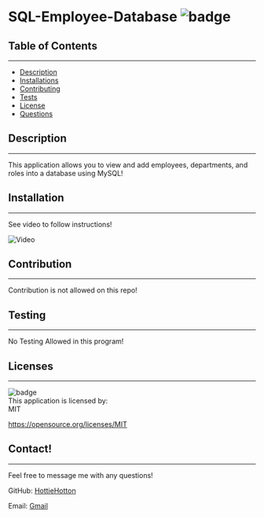 # SQL-Employee-Database ![badge](https://img.shields.io/badge/license-MIT-blue)<br/>

  ## Table of Contents
  --------------------
  - [Description](#description)
  - [Installations](#installation)
  - [Contributing](#contribution)
  - [Tests](#testing)
  - [License](#licenses)
  - [Questions](#contact)

  ## Description
  --------------
  This application allows you to view and add employees, departments, and roles into a database using MySQL!

  ## Installation
  ---------------
  See video to follow instructions!

 ![Video](https://vimeo.com/697818852)

  ## Contribution
  --------------------------
  Contribution is not allowed on this repo!

  ## Testing
  ---------------------
  No Testing Allowed in this program!

  ## Licenses
  ----------------
  ![badge](https://img.shields.io/badge/license-MIT-blue)
  <br/>
  This application is licensed by: <br/> MIT

  https://opensource.org/licenses/MIT

  ## Contact!
  --------------
  Feel free to message me with any questions!

  GitHub: [HottieHotton](https://github.com/HottieHotton)

  Email: [Gmail](mailto:bhotton25@gmail.com)
